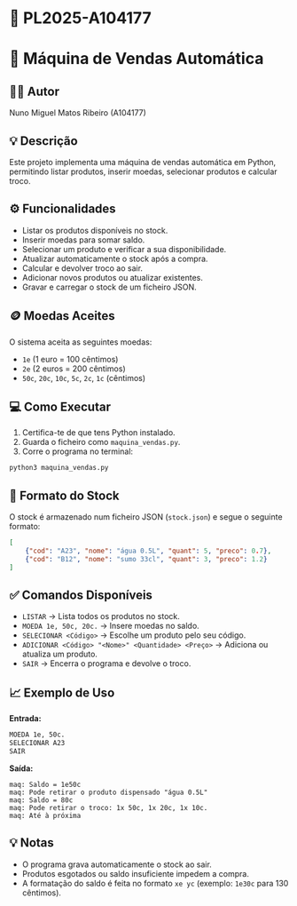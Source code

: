 # 📌 PL2025-A104177  

# 📝 Máquina de Vendas Automática

## 👨‍💻 Autor  
Nuno Miguel Matos Ribeiro (A104177) 

## 💡 Descrição
Este projeto implementa uma máquina de vendas automática em Python, permitindo listar produtos, inserir moedas, selecionar produtos e calcular troco.

## ⚙️ Funcionalidades  
- Listar os produtos disponíveis no stock.
- Inserir moedas para somar saldo.
- Selecionar um produto e verificar a sua disponibilidade.
- Atualizar automaticamente o stock após a compra.
- Calcular e devolver troco ao sair.
- Adicionar novos produtos ou atualizar existentes.
- Gravar e carregar o stock de um ficheiro JSON.

## 🪙 Moedas Aceites
O sistema aceita as seguintes moedas:
- `1e` (1 euro = 100 cêntimos)
- `2e` (2 euros = 200 cêntimos)
- `50c`, `20c`, `10c`, `5c`, `2c`, `1c` (cêntimos)

## 💻 Como Executar
1. Certifica-te de que tens Python instalado.
2. Guarda o ficheiro como `maquina_vendas.py`.
3. Corre o programa no terminal:

```sh
python3 maquina_vendas.py
```

## 📂 Formato do Stock
O stock é armazenado num ficheiro JSON (`stock.json`) e segue o seguinte formato:

```json
[
    {"cod": "A23", "nome": "água 0.5L", "quant": 5, "preco": 0.7},
    {"cod": "B12", "nome": "sumo 33cl", "quant": 3, "preco": 1.2}
]
```

## ✅ Comandos Disponíveis

- `LISTAR` → Lista todos os produtos no stock.
- `MOEDA 1e, 50c, 20c.` → Insere moedas no saldo.
- `SELECIONAR <Código>` → Escolhe um produto pelo seu código.
- `ADICIONAR <Código> "<Nome>" <Quantidade> <Preço>` → Adiciona ou atualiza um produto.
- `SAIR` → Encerra o programa e devolve o troco.

## 📈 Exemplo de Uso

**Entrada:**
```sh
MOEDA 1e, 50c.
SELECIONAR A23
SAIR
```

**Saída:**
```plaintext
maq: Saldo = 1e50c
maq: Pode retirar o produto dispensado "água 0.5L"
maq: Saldo = 80c
maq: Pode retirar o troco: 1x 50c, 1x 20c, 1x 10c.
maq: Até à próxima
```

## 💡 Notas
- O programa grava automaticamente o stock ao sair.
- Produtos esgotados ou saldo insuficiente impedem a compra.
- A formatação do saldo é feita no formato `xe yc` (exemplo: `1e30c` para 130 cêntimos).

